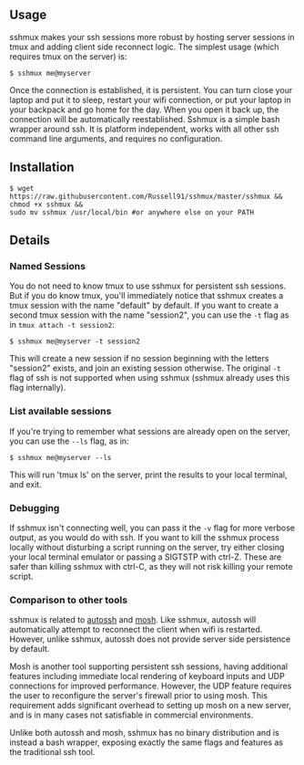 
<h2>Usage</h2>

sshmux makes your ssh sessions more robust by hosting server sessions in tmux and adding client side reconnect logic.
The simplest usage (which requires tmux on the server) is:

    $ sshmux me@myserver

Once the connection is established, it is persistent. You can turn close your laptop and put it to sleep, restart your wifi connection,
or put your laptop in your backpack and go home for the day. When you open it back up, the connection will be automatically reestablished.
Sshmux is a simple bash wrapper around ssh. It is platform independent, works with all other ssh command line arguments, and requires no configuration.

<h2>Installation</h2>

    $ wget https://raw.githubusercontent.com/Russell91/sshmux/master/sshmux && 
    chmod +x sshmux && 
    sudo mv sshmux /usr/local/bin #or anywhere else on your PATH
    
<h2>Details</h2>

<h3>Named Sessions</h3>

You do not need to know tmux to use sshmux for persistent ssh sessions. But if you do know tmux, 
you'll immediately notice
that sshmux creates a tmux session with the name "default" by default. If you want to create a second tmux session with the name
"session2", you can use the `-t` flag as in `tmux attach -t session2`:

    $ sshmux me@myserver -t session2
    
This will create a new session if no session beginning with the letters "session2" exists, and join an existing session otherwise.
The original `-t` flag of ssh is not supported when using sshmux (sshmux already uses this flag internally).

<h3>List available sessions</h3>

If you're trying to remember what sessions are already open on the server, you can use the `--ls` flag, as in:

    $ sshmux me@myserver --ls

This will run 'tmux ls' on the server, print the results to your local terminal, and exit.

<h3>Debugging</h3>

If sshmux isn't connecting well, you can pass it the `-v` flag for more verbose output, as you would do with ssh.
If you want to kill the sshmux process locally without disturbing a script running on the server, try either closing your
local terminal emulator or passing a SIGTSTP with ctrl-Z. These are safer than killing sshmux with ctrl-C, as they will not risk
killing your remote script.

<h3>Comparison to other tools</h3>

sshmux is related to <a href="http://www.harding.motd.ca/autossh/">autossh</a> and <a href="https://mosh.mit.edu/">mosh</a>. Like sshmux,
autossh will automatically attempt to reconnect the client when wifi is restarted. However, unlike sshmux, autossh does not provide server
side persistence by default.

Mosh is another tool supporting persistent ssh sessions, having additional features including immediate
local rendering of keyboard inputs and UDP connections for improved performance. However, the UDP feature requires the user
to reconfigure the server's firewall prior to using mosh. This requirement adds significant overhead to setting up mosh on a new server, and is in many cases not satisfiable in commercial environments.

Unlike both autossh and mosh, sshmux has no binary distribution and is instead a bash wrapper, exposing exactly the same flags and 
features as the traditional ssh tool.
